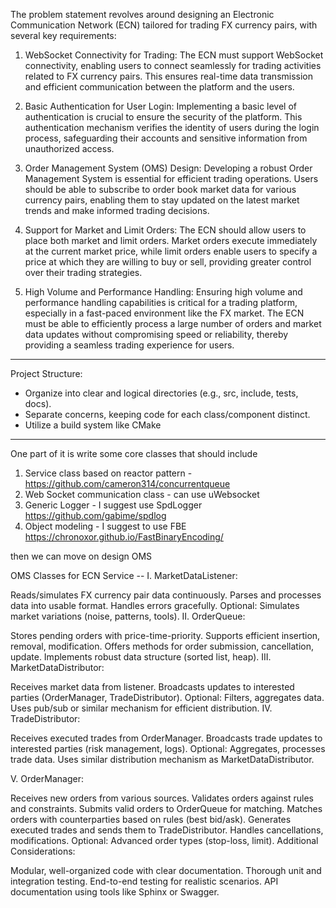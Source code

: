The problem statement revolves around designing an Electronic Communication Network (ECN) tailored for trading FX currency pairs, with several key requirements:

1. WebSocket Connectivity for Trading: The ECN must support WebSocket connectivity, enabling users to connect seamlessly for trading activities related to FX currency pairs. This ensures real-time data transmission and efficient communication between the platform and the users.

2. Basic Authentication for User Login: Implementing a basic level of authentication is crucial to ensure the security of the platform. This authentication mechanism verifies the identity of users during the login process, safeguarding their accounts and sensitive information from unauthorized access.

3. Order Management System (OMS) Design: Developing a robust Order Management System is essential for efficient trading operations. Users should be able to subscribe to order book market data for various currency pairs, enabling them to stay updated on the latest market trends and make informed trading decisions.

4. Support for Market and Limit Orders: The ECN should allow users to place both market and limit orders. Market orders execute immediately at the current market price, while limit orders enable users to specify a price at which they are willing to buy or sell, providing greater control over their trading strategies.

5. High Volume and Performance Handling: Ensuring high volume and performance handling capabilities is critical for a trading platform, especially in a fast-paced environment like the FX market. The ECN must be able to efficiently process a large number of orders and market data updates without compromising speed or reliability, thereby providing a seamless trading experience for users.

------------

Project Structure:
- Organize into clear and logical directories (e.g., src, include, tests, docs).
- Separate concerns, keeping code for each class/component distinct.
- Utilize a build system like CMake

------------

One part of it is write some core classes that should include
1. Service class based on reactor pattern - https://github.com/cameron314/concurrentqueue
2. Web Socket communication class - can use uWebsocket
3. Generic Logger - I suggest use SpdLogger https://github.com/gabime/spdlog
4. Object modeling - I suggest to use FBE https://chronoxor.github.io/FastBinaryEncoding/

then we can move on design OMS

OMS Classes for ECN Service --
I. MarketDataListener:

Reads/simulates FX currency pair data continuously.
Parses and processes data into usable format.
Handles errors gracefully.
Optional: Simulates market variations (noise, patterns, tools).
II. OrderQueue:

Stores pending orders with price-time-priority.
Supports efficient insertion, removal, modification.
Offers methods for order submission, cancellation, update.
Implements robust data structure (sorted list, heap).
III. MarketDataDistributor:

Receives market data from listener.
Broadcasts updates to interested parties (OrderManager, TradeDistributor).
Optional: Filters, aggregates data.
Uses pub/sub or similar mechanism for efficient distribution.
IV. TradeDistributor:

Receives executed trades from OrderManager.
Broadcasts trade updates to interested parties (risk management, logs).
Optional: Aggregates, processes trade data.
Uses similar distribution mechanism as MarketDataDistributor.

V. OrderManager:

Receives new orders from various sources.
Validates orders against rules and constraints.
Submits valid orders to OrderQueue for matching.
Matches orders with counterparties based on rules (best bid/ask).
Generates executed trades and sends them to TradeDistributor.
Handles cancellations, modifications.
Optional: Advanced order types (stop-loss, limit).
Additional Considerations:

Modular, well-organized code with clear documentation.
Thorough unit and integration testing.
End-to-end testing for realistic scenarios.
API documentation using tools like Sphinx or Swagger.
